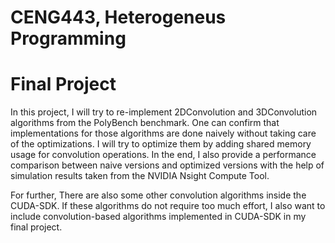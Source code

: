 # CENG443, Heterogeneus Programming
# Final Project

In this project, I will try to re-implement 2DConvolution and 3DConvolution algorithms from the PolyBench benchmark. One can confirm that implementations for those algorithms are done naively without taking care of the optimizations. I will try to optimize them by adding shared memory usage for convolution operations. In the end, I also provide a performance comparison between naive versions and optimized versions with the help of simulation results taken from the NVIDIA Nsight Compute Tool. 

For further, There are also some other convolution algorithms inside the CUDA-SDK. If these algorithms do not require too much effort, I also want to include convolution-based algorithms implemented in CUDA-SDK in my final project. 
